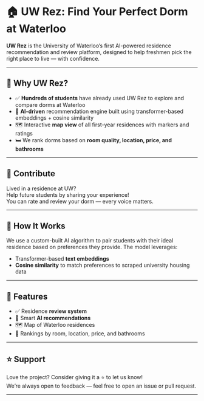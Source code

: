 # 🏠 UW Rez: Find Your Perfect Dorm at Waterloo

**UW Rez** is the University of Waterloo’s first AI-powered residence recommendation and review platform, designed to help freshmen pick the right place to live — with confidence.

---

## 🚀 Why UW Rez?

- ✅ **Hundreds of students** have already used UW Rez to explore and compare dorms at Waterloo  
- 🧠 **AI-driven** recommendation engine built using transformer-based embeddings + cosine similarity  
- 🗺️ Interactive **map view** of all first-year residences with markers and ratings  
- 🛏️ We rank dorms based on **room quality, location, price, and bathrooms**

---

## 🤝 Contribute

Lived in a residence at UW?  
Help future students by sharing your experience!  
You can rate and review your dorm — every voice matters.

---

## 🧠 How It Works

We use a custom-built AI algorithm to pair students with their ideal residence based on preferences they provide. The model leverages:

- Transformer-based **text embeddings**
- **Cosine similarity** to match preferences to scraped university housing data

---

## 📍 Features

- ✅ Residence **review system**
- 🤖 Smart **AI recommendations**
- 🗺️ Map of Waterloo residences
- 🏅 Rankings by room, location, price, and bathrooms

---

## ⭐ Support

Love the project? Consider giving it a ⭐ to let us know!  
We’re always open to feedback — feel free to open an issue or pull request.

---
